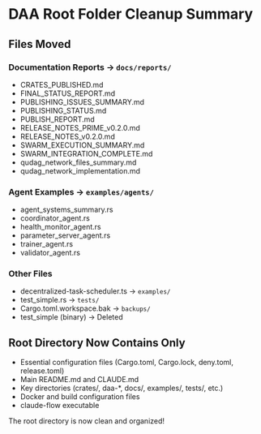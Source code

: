 # DAA Root Folder Cleanup Summary

## Files Moved

### Documentation Reports → `docs/reports/`
- CRATES_PUBLISHED.md
- FINAL_STATUS_REPORT.md
- PUBLISHING_ISSUES_SUMMARY.md
- PUBLISHING_STATUS.md
- PUBLISH_REPORT.md
- RELEASE_NOTES_PRIME_v0.2.0.md
- RELEASE_NOTES_v0.2.0.md
- SWARM_EXECUTION_SUMMARY.md
- SWARM_INTEGRATION_COMPLETE.md
- qudag_network_files_summary.md
- qudag_network_implementation.md

### Agent Examples → `examples/agents/`
- agent_systems_summary.rs
- coordinator_agent.rs
- health_monitor_agent.rs
- parameter_server_agent.rs
- trainer_agent.rs
- validator_agent.rs

### Other Files
- decentralized-task-scheduler.ts → `examples/`
- test_simple.rs → `tests/`
- Cargo.toml.workspace.bak → `backups/`
- test_simple (binary) → Deleted

## Root Directory Now Contains Only
- Essential configuration files (Cargo.toml, Cargo.lock, deny.toml, release.toml)
- Main README.md and CLAUDE.md
- Key directories (crates/, daa-*, docs/, examples/, tests/, etc.)
- Docker and build configuration files
- claude-flow executable

The root directory is now clean and organized!